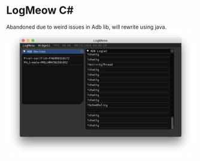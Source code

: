 # LogMeow C#
Abandoned due to weird issues in Adb lib, will rewrite using java.
![](https://raw.githubusercontent.com/JustinFincher/LogMeowSharp/master/Temp/demo.png)
